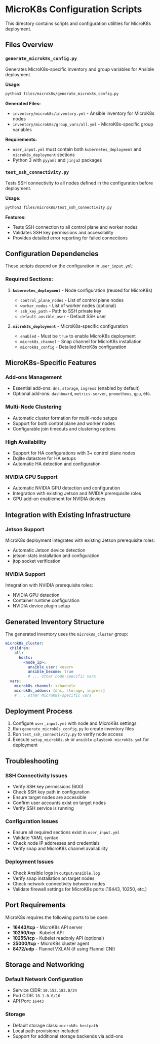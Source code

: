 # MicroK8s Configuration Scripts

This directory contains scripts and configuration utilities for MicroK8s deployment.

## Files Overview

### `generate_microk8s_config.py`
Generates MicroK8s-specific inventory and group variables for Ansible deployment.

**Usage:**
```bash
python3 files/microk8s/generate_microk8s_config.py
```

**Generated Files:**
- `inventory/microk8s/inventory.yml` - Ansible inventory for MicroK8s nodes
- `inventory/microk8s/group_vars/all.yml` - MicroK8s-specific group variables

**Requirements:**
- `user_input.yml` must contain both `kubernetes_deployment` and `microk8s_deployment` sections
- Python 3 with `pyyaml` and `jinja2` packages

### `test_ssh_connectivity.py`
Tests SSH connectivity to all nodes defined in the configuration before deployment.

**Usage:**
```bash
python3 files/microk8s/test_ssh_connectivity.py
```

**Features:**
- Tests SSH connection to all control plane and worker nodes
- Validates SSH key permissions and accessibility
- Provides detailed error reporting for failed connections

## Configuration Dependencies

These scripts depend on the configuration in `user_input.yml`:

### Required Sections:
1. **`kubernetes_deployment`** - Node configuration (reused for MicroK8s)
   - `control_plane_nodes` - List of control plane nodes
   - `worker_nodes` - List of worker nodes (optional)
   - `ssh_key_path` - Path to SSH private key
   - `default_ansible_user` - Default SSH user

2. **`microk8s_deployment`** - MicroK8s-specific configuration
   - `enabled` - Must be `true` to enable MicroK8s deployment
   - `microk8s_channel` - Snap channel for MicroK8s installation
   - `microk8s_config` - Detailed MicroK8s configuration

## MicroK8s-Specific Features

### Add-ons Management
- Essential add-ons: `dns`, `storage`, `ingress` (enabled by default)
- Optional add-ons: `dashboard`, `metrics-server`, `prometheus`, `gpu`, etc.

### Multi-Node Clustering
- Automatic cluster formation for multi-node setups
- Support for both control plane and worker nodes
- Configurable join timeouts and clustering options

### High Availability
- Support for HA configurations with 3+ control plane nodes
- Dqlite datastore for HA setups
- Automatic HA detection and configuration

### NVIDIA GPU Support
- Automatic NVIDIA GPU detection and configuration
- Integration with existing Jetson and NVIDIA prerequisite roles
- GPU add-on enablement for NVIDIA devices

## Integration with Existing Infrastructure

### Jetson Support
MicroK8s deployment integrates with existing Jetson prerequisite roles:
- Automatic Jetson device detection
- jetson-stats installation and configuration
- jtop socket verification

### NVIDIA Support
Integration with NVIDIA prerequisite roles:
- NVIDIA GPU detection
- Container runtime configuration
- NVIDIA device plugin setup

## Generated Inventory Structure

The generated inventory uses the `microk8s_cluster` group:

```yaml
microk8s_cluster:
  children:
    all:
      hosts:
        <node_ip>:
          ansible_user: <user>
          ansible_become: true
          # ... other node-specific vars
  vars:
    microk8s_channel: <channel>
    microk8s_addons: [dns, storage, ingress]
    # ... other MicroK8s-specific vars
```

## Deployment Process

1. Configure `user_input.yml` with node and MicroK8s settings
2. Run `generate_microk8s_config.py` to create inventory files
3. Run `test_ssh_connectivity.py` to verify node access
4. Execute `setup_microk8s.sh` or `ansible-playbook microk8s.yml` for deployment

## Troubleshooting

### SSH Connectivity Issues
- Verify SSH key permissions (600)
- Check SSH key path in configuration
- Ensure target nodes are accessible
- Confirm user accounts exist on target nodes
- Verify SSH service is running

### Configuration Issues
- Ensure all required sections exist in `user_input.yml`
- Validate YAML syntax
- Check node IP addresses and credentials
- Verify snap and MicroK8s channel availability

### Deployment Issues
- Check Ansible logs in `output/ansible.log`
- Verify snap installation on target nodes
- Check network connectivity between nodes
- Validate firewall settings for MicroK8s ports (16443, 10250, etc.)

## Port Requirements

MicroK8s requires the following ports to be open:
- **16443/tcp** - MicroK8s API server
- **10250/tcp** - Kubelet API
- **10255/tcp** - Kubelet readonly API (optional)
- **25000/tcp** - MicroK8s cluster agent
- **8472/udp** - Flannel VXLAN (if using Flannel CNI)

## Storage and Networking

### Default Network Configuration
- Service CIDR: `10.152.183.0/24`
- Pod CIDR: `10.1.0.0/16`
- API Port: `16443`

### Storage
- Default storage class: `microk8s-hostpath`
- Local path provisioner included
- Support for additional storage backends via add-ons
